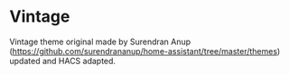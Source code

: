 # Vintage
Vintage theme original made by Surendran Anup (https://github.com/surendrananup/home-assistant/tree/master/themes) updated and HACS adapted.
